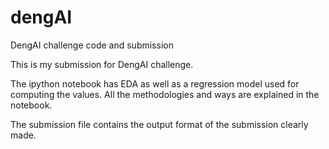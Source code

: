 # dengAI
DengAI challenge code and submission


This is my submission for DengAI challenge.

The ipython notebook has EDA as well as a regression model used for computing the values.
All the methodologies and ways are explained in the notebook.

The submission file contains the output format of the submission clearly made.
